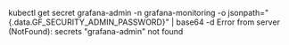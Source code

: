 kubectl get secret grafana-admin -n grafana-monitoring -o jsonpath="{.data.GF_SECURITY_ADMIN_PASSWORD}" | base64 -d
Error from server (NotFound): secrets "grafana-admin" not found